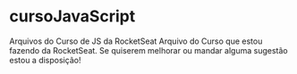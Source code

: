 # cursoJavaScript
Arquivos do Curso de JS da RocketSeat
Arquivo do Curso que estou fazendo da RocketSeat. Se quiserem melhorar ou mandar alguma sugestão estou a disposição!
